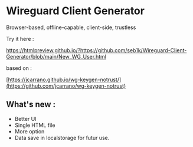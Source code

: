 # Wireguard Client Generator

Browser-based, offline-capable, client-side, trustless

Try it here :

https://htmlpreview.github.io/?https://github.com/seb1k/Wireguard-Client-Generator/blob/main/New_WG_User.html

based on :

[https://jcarrano.github.io/wg-keygen-notrust/](https://github.com/jcarrano/wg-keygen-notrust)

## What's new :

- Better UI
- Single HTML file
- More option
- Data save in localstorage for futur use.
